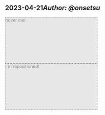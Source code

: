 ## 2023-04-21*Author: @onsetsu*

<div id="hello" style="border: 1px dashed black; background: lightgray; opacity: 0.5; width: 300px; height: 150px;">
  hover me!
</div>

<div id="world" style="border: 1px dashed black; background: lightgray; opacity: 0.5; width: 300px; height: 150px;">
  I'm repositioned!
</div>

<script>
const hello = lively.query(this, '#hello');
const world = lively.query(this, '#world');

const pageP = lively.getPagePosition(hello);
lively.setPagePosition(world, pageP.addXY(150, 0));
  
lively.removeEventListener('test', hello);
lively.addEventListener('test', hello, 'mousemove', evt => {
  const pageP = lively.getPagePosition(evt);
  lively.showPoint(lively.pagePosToClient(pageP));
  
  const pageQ = lively.getPagePosition(hello);
  lively.showPoint(lively.pagePosToClient(pageQ));

  const newPos = lively.pagePosToClient(pageP.addXY(50, 0))
  lively.showPoint(newPos);
  // lively.setClientPosition(world, newPos);
  lively.setPagePosition(world, pageP.addXY(50, 0));
});
</script>